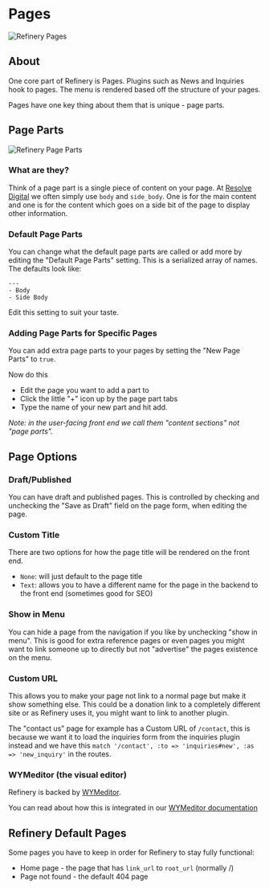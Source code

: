 # Pages

![Refinery Pages](http://refinerycms.com/system/images/0000/0656/pages.png)

## About

One core part of Refinery is Pages. Plugins such as News and Inquiries hook to pages.
The menu is rendered based off the structure of your pages.

Pages have one key thing about them that is unique - page parts.

## Page Parts

![Refinery Page Parts](http://refinerycms.com/system/images/0000/0586/editing-page.png)

### What are they?

Think of a page part is a single piece of content on your page. At [Resolve Digital](http://www.resolvedigital.com) we often simply use ``body`` and ``side_body``. One is for the main content and one is for the content which goes on a side bit of the page to display other information.

### Default Page Parts

You can change what the default page parts are called or add more by editing the
"Default Page Parts" setting. This is a serialized array of names. The defaults look like:

    ---
    - Body
    - Side Body

Edit this setting to suit your taste.

### Adding Page Parts for Specific Pages

You can add extra page parts to your pages by setting the "New Page Parts" to ``true``.

Now do this

* Edit the page you want to add a part to
* Click the little "+" icon up by the page part tabs
* Type the name of your new part and hit add.

_Note: in the user-facing front end we call them "content sections" not "page parts"._

## Page Options

### Draft/Published

You can have draft and published pages. This is controlled by checking and unchecking
the "Save as Draft" field on the page form, when editing the page.

### Custom Title

There are two options for how the page title will be rendered on the front end.

* ``None``: will just default to the page title
* ``Text``: allows you to have a different name for the page in the backend to the front end (sometimes good for SEO)

### Show in Menu

You can hide a page from the navigation if you like by unchecking "show in menu".
This is good for extra reference pages or even pages you might want to link someone
up to directly but not "advertise" the pages existence on the menu.

### Custom URL

This allows you to make your page not link to a normal page but make it show something else.
This could be a donation link to a completely different site or as Refinery uses it,
you might want to link to another plugin.

The "contact us" page for example has a Custom URL of ``/contact``, this is
because we want it to load the inquiries form from the inquiries plugin instead
and we have this ``match '/contact', :to => 'inquiries#new', :as => 'new_inquiry'``
in the routes.

### WYMeditor (the visual editor)

Refinery is backed by [WYMeditor](http://www.wymeditor.org/).

You can read about how this is integrated in our [WYMeditor documentation](../doc/wymeditor.md)

## Refinery Default Pages

Some pages you have to keep in order for Refinery to stay fully functional:

* Home page - the page that has ``link_url`` to ``root_url`` (normally /)
* Page not found - the default 404 page
